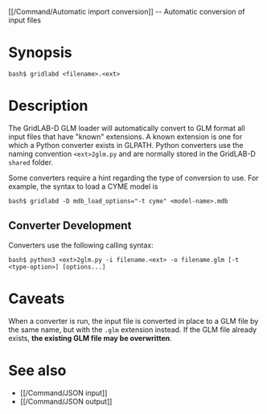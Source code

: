 [[/Command/Automatic import conversion]] -- Automatic conversion of input files 

# Synopsis

~~~
bash$ gridlabd <filename>.<ext>
~~~
# Description

The GridLAB-D GLM loader will automatically convert to GLM format all input files that have "known" extensions.  A known extension is one for which a Python converter exists in GLPATH. Python converters use the naming convention `<ext>2glm.py` and are normally stored in the GridLAB-D `shared` folder.

Some converters require a hint regarding the type of conversion to use.  For example, the syntax to load a CYME model is

~~~
bash$ gridlabd -D mdb_load_options="-t cyme" <model-name>.mdb
~~~

## Converter Development

Converters use the following calling syntax:

~~~
bash$ python3 <ext>2glm.py -i filename.<ext> -o filename.glm [-t <type-option>] [options...]
~~~

# Caveats

When a converter is run, the input file is converted in place to a GLM file by the same name, but with the `.glm` extension instead.  If the GLM file already exists, **the existing GLM file may be overwritten**. 

# See also

* [[/Command/JSON input]]
* [[/Command/JSON output]]
